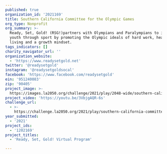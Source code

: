 ```yaml
---
published: true
organization_id: '2021169'
title: Southern California Committee for the Olympic Games
org_type: Nonprofit
org_summary: >-
  Ready, Set, Gold! (RSG!)partners with Olympians and Paralympians to inspire
  youth through sport by promoting the Olympic ideals of hard work, healthy
  living and a growth mindset.
tags_indicators: []
charity_navigator_url: ''
organization_website:
  - 'https://www.readysetgold.net'
twitter: '@readysetgold'
instagram: '@readysetgoldsocal'
facebook: 'https://www.facebook.com/readysetgold'
ein: '951240083'
zip: '90405'
project_image: >-
  https://images.la2050.org/challenge/2021/play/2048-wide/southern-california-committee-for-the-olympic-games.jpg
project_video: 'https://youtu.be/3VbjgAQR-6s'
challenge_url:
  - >-
    https://challenge.la2050.org/2021/play/southern-california-committee-for-the-olympic-games/
year_submitted:
  - '2021'
project_ids:
  - '1202169'
project_titles:
  - 'Ready, Set, Gold! Virtual Program'

---
```

